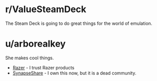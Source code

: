 # r/ValueSteamDeck
The Steam Deck is going to do great things for the world of emulation.

# u/arborealkey
She makes cool things.

* [Razer](https://www.reddit.com/r/razer/) - I trust Razer products
* [SynapseShare](https://www.reddit.com/r/synapseshare/) - I own this now, but it is a dead community.
